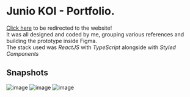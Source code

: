 # Junio KOI - Portfolio.

[Click here](https://juniokoi.vercel.app/) to be redirected to the website!  
It was all designed and coded by me, grouping various references and building
the prototype inside Figma.  
The stack used was _ReactJS_ with _TypeScript_ alongside with _Styled
Components_

## Snapshots

![image](https://user-images.githubusercontent.com/53125029/200141509-38f60d88-85b6-40d2-9bde-9d1ca033f893.png)
![image](https://user-images.githubusercontent.com/53125029/200141527-3b7f7a4e-a7ae-471f-a131-81af682f7c9c.png)
![image](https://user-images.githubusercontent.com/53125029/200141620-1675726f-4506-43f3-9f7c-91e66d256392.png)
